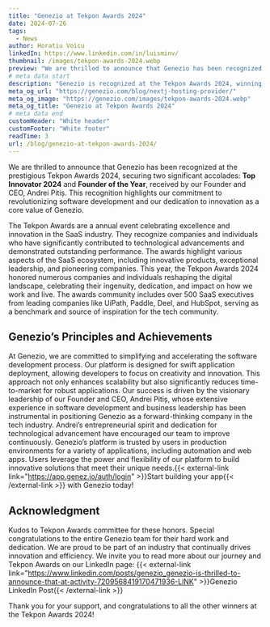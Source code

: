 ```yaml
---
title: "Genezio at Tekpon Awards 2024"
date: 2024-07-26
tags:
  - News
author: Horatiu Voicu
linkedIn: https://www.linkedin.com/in/luisminv/
thumbnail: /images/tekpon-awards-2024.webp
preview: "We are thrilled to announce that Genezio has been recognized at the prestigious Tekpon Awards 2024, securing two significant accolades: Top Innovator 2024 and Founder of the Year, received by our Founder and CEO, Andrei Pitiș. This recognition highlights our commitment to revolutionizing software development and our dedication to innovation as a core value of Genezio."
# meta data start
description: "Genezio is recognized at the Tekpon Awards 2024, winning Founders of the Year and Top Innovators awards. Discover our innovative platform."
meta_og_url: "https://genezio.com/blog/nextj-hosting-provider/"
meta_og_image: "https://genezio.com/images/tekpon-awards-2024.webp"
meta_og_title: "Genezio at Tekpon Awards 2024"
# meta data end
customHeader: "White header"
customFooter: "White footer"
readTime: 3
url: /blog/genezio-at-tekpon-awards-2024/
---
```


We are thrilled to announce that Genezio has been recognized at the prestigious Tekpon Awards 2024, securing two significant accolades: **Top Innovator 2024** and **Founder of the Year**, received by our Founder and CEO, Andrei Pitiș. This recognition highlights our commitment to revolutionizing software development and our dedication to innovation as a core value of Genezio.

The Tekpon Awards are a annual event celebrating excellence and innovation in the SaaS industry. They recognize companies and individuals who have significantly contributed to technological advancements and demonstrated outstanding performance. The awards highlight various aspects of the SaaS ecosystem, including innovative products, exceptional leadership, and pioneering companies. This year, the Tekpon Awards 2024 honored numerous companies and individuals reshaping the digital landscape, celebrating their ingenuity, dedication, and impact on how we work and live. The awards community includes over 500 SaaS executives from leading companies like UiPath, Paddle, Deel, and HubSpot, serving as a benchmark and source of inspiration for the tech community.

## Genezio’s Principles and Achievements

At Genezio, we are committed to simplifying and accelerating the software development process. Our platform is designed for swift application deployment, allowing developers to focus on creativity and innovation. This approach not only enhances scalability but also significantly reduces time-to-market for robust applications.
Our success is driven by the visionary leadership of our Founder and CEO, Andrei Pitiș, whose extensive experience in software development and business leadership has been instrumental in positioning Genezio as a forward-thinking company in the tech industry. Andrei’s entrepreneurial spirit and dedication for technological advancement have encouraged our team to improve continuously.
Genezio’s platform is trusted by users in production environments for a variety of applications, including automation and web apps. Users leverage the power and flexibility of our platform to build innovative solutions that meet their unique needs.{{< external-link link="https://app.genez.io/auth/login" >}}Start building your app{{< /external-link >}} with Genezio today!

## Acknowledgment

Kudos to Tekpon Awards committee for these honors. Special congratulations to the entire Genezio team for their hard work and dedication. We are proud to be part of an industry that continually drives innovation and efficiency.
We invite you to read more about our journey and Tekpon Awards on our LinkedIn page: {{< external-link link="https://www.linkedin.com/posts/genezio_genezio-is-thrilled-to-announce-that-at-activity-7209568419170471936-LlNK" >}}Genezio LinkedIn Post{{< /external-link >}}

Thank you for your support, and congratulations to all the other winners at the Tekpon Awards 2024!
